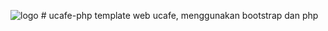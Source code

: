 ![logo](https://github.com/pradhokot/ucafe-php/assets/99374274/c7e796af-0160-415a-a678-fe1569423d3a) # ucafe-php
template web ucafe, menggunakan bootstrap dan php
